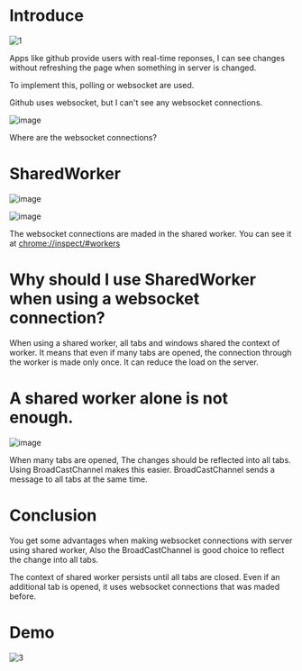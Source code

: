 # Introduce
![1](https://user-images.githubusercontent.com/49009864/166714532-e6de49f4-ff73-4862-aaa8-d6734e2f64cf.gif)

Apps like github provide users with real-time reponses,
I can see changes without refreshing the page when something in server is changed.

To implement this, polling or websocket are used.

Github uses websocket, but I can't see any websocket connections.

![image](https://user-images.githubusercontent.com/49009864/166716878-9e16c085-2b07-4958-b148-8cfc4345cbc2.png)

Where are the websocket connections?

# SharedWorker

![image](https://user-images.githubusercontent.com/49009864/166717351-1e0966c9-f548-499f-8ff4-90a2b4d5ac3d.png)

![image](https://user-images.githubusercontent.com/49009864/166725714-540d3f71-e2b6-43b2-b2e2-5c4f76340a44.png)

The websocket connections are maded in the shared worker.
You can see it at <chrome://inspect/#workers>

# Why should I use SharedWorker when using a websocket connection?

When using a shared worker, all tabs and windows shared the context of worker. It means that even if many tabs are opened, the connection through the worker is made only once.
It can reduce the load on the server.

# A shared worker alone is not enough.

![image](https://user-images.githubusercontent.com/49009864/166721812-37175724-b177-46c2-8d8e-f2360f7d56b5.png)

When many tabs are opened, The changes should be reflected into all tabs. Using BroadCastChannel makes this easier. BroadCastChannel sends a message to all tabs at the same time.

# Conclusion
You get some advantages when making websocket connections with server using shared worker,
Also the BroadCastChannel is good choice to reflect the change into all tabs.

The context of shared worker persists until all tabs are closed. Even if an additional tab is opened, it uses websocket connections that was maded before.

# Demo

![3](https://user-images.githubusercontent.com/49009864/166724566-97f0dcff-4749-4237-8a3b-bb3acaed6e89.gif)
